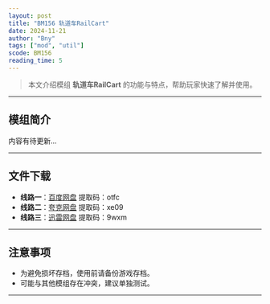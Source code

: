 ```yaml
---
layout: post
title: "BM156 轨道车RailCart"
date: 2024-11-21
author: "Bny"
tags: ["mod", "util"]
scode: BM156
reading_time: 5
---
```


> 本文介绍模组 **轨道车RailCart** 的功能与特点，帮助玩家快速了解并使用。

---

## 模组简介

内容有待更新...

---


## 文件下载
- **线路一**：[百度网盘](https://pan.baidu.com/s/11OZwDFx2quSuFhwPI-CSnw?pwd=otfc)  提取码：otfc  
- **线路二**：[夸克网盘](https://pan.quark.cn/s/f2cead3ae78a?pwd=xe09)  提取码：xe09  
- **线路三**：[迅雷网盘](https://pan.xunlei.com/s/VOCCbgS4bGWPPUUdfuCFPgNKA1?pwd=9wxm)  提取码：9wxm  

---

## 注意事项
- 为避免损坏存档，使用前请备份游戏存档。
- 可能与其他模组存在冲突，建议单独测试。

---

